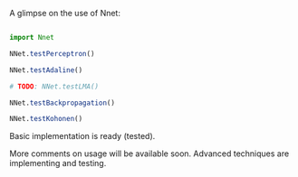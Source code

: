 A glimpse on the use of Nnet:

```julia

import Nnet

NNet.testPerceptron()

NNet.testAdaline()

# TODO: NNet.testLMA()

NNet.testBackpropagation()

NNet.testKohonen()
```

Basic implementation is ready (tested).

More comments on usage will be available soon. Advanced techniques are implementing and testing.
